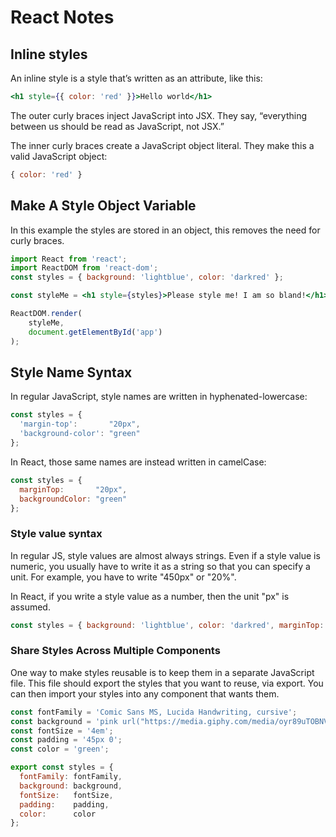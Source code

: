 # React Notes
## Inline styles
An inline style is a style that’s written as an attribute, like this:
```jsx
<h1 style={{ color: 'red' }}>Hello world</h1>
```
The outer curly braces inject JavaScript into JSX. They say, “everything between us should be read as JavaScript, not JSX.”

The inner curly braces create a JavaScript object literal. They make this a valid JavaScript object:
```jsx
{ color: 'red' }
```

## Make A Style Object Variable
In this example the styles are stored in an object, this removes the need for curly braces.
```jsx
import React from 'react';
import ReactDOM from 'react-dom';
const styles = { background: 'lightblue', color: 'darkred' };

const styleMe = <h1 style={styles}>Please style me! I am so bland!</h1>;

ReactDOM.render(
	styleMe, 
	document.getElementById('app')
);
```

## Style Name Syntax
In regular JavaScript, style names are written in hyphenated-lowercase:
```js
const styles = {
  'margin-top':       "20px",
  'background-color': "green"
};
```

In React, those same names are instead written in camelCase:

```jsx
const styles = {
  marginTop:       "20px",
  backgroundColor: "green"
};
```

### Style value syntax
In regular JS, style values are almost always strings. Even if a style value is numeric, you usually have to write it as a string so that you can specify a unit. For example, you have to write "450px" or "20%".

In React, if you write a style value as a number, then the unit "px" is assumed.

```jsx
const styles = { background: 'lightblue', color: 'darkred', marginTop: 100, fontSize: 50 };
```

### Share Styles Across Multiple Components
One way to make styles reusable is to keep them in a separate JavaScript file. 
This file should export the styles that you want to reuse, via export. 
You can then import your styles into any component that wants them.

```jsx
const fontFamily = 'Comic Sans MS, Lucida Handwriting, cursive';
const background = 'pink url("https://media.giphy.com/media/oyr89uTOBNVbG/giphy.gif") fixed';
const fontSize = '4em';
const padding = '45px 0';
const color = 'green';

export const styles = {
  fontFamily: fontFamily,
  background: background,
  fontSize:   fontSize,
  padding:    padding,
  color:      color
};
```

